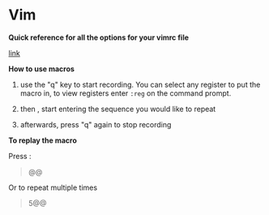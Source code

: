 
# Vim 

**Quick reference for all the options for your vimrc file**

[link](https://vim-jp.org/vimdoc-en/quickref.html#option-list)

**How to use macros**

1. use the "q" key to start recording. You can select any register to put the macro in, to view registers enter `:reg` on the command prompt.

2. then , start entering the sequence you would like to repeat 

3. afterwards, press "q" again to stop recording 

**To replay the macro**

Press : 

> @@ 

Or to repeat multiple times

> 5@@



